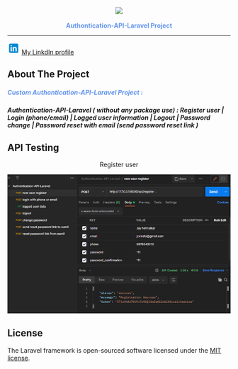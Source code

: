 <p align="center"><a href="https://laravel.com" target="_blank"><img src="https://raw.githubusercontent.com/laravel/art/master/logo-lockup/5%20SVG/2%20CMYK/1%20Full%20Color/laravel-logolockup-cmyk-red.svg" width="100"></a></p>
<p style="font-weight:bold;color:cornflowerblue" align="center">Authontication-API-Laravel Project</p>
<hr>
<img alt="" src="public\lnkdn.svg" width="28"/>
<a href="https://www.linkedin.com/in/jaychandnirmalkar/">My LinkdIn profile</a>




## About The Project
<h5 style="font-weight:bold;color:cornflowerblue ">Custom Authontication-API-Laravel Project :<h5>
Authentication-API-Laravel ( without any package use) : Register user | Login (phone/email) | Logged user information | Logout | Password change | Password reset with email (send password reset link ) 

## API Testing
<p align="center">Register user<a href="#" target="_blank"></a></p>
<p align="center"><img  src="public\api-testing-img\reg.png" width="700"></p>





## License

The Laravel framework is open-sourced software licensed under the [MIT license](https://opensource.org/licenses/MIT).